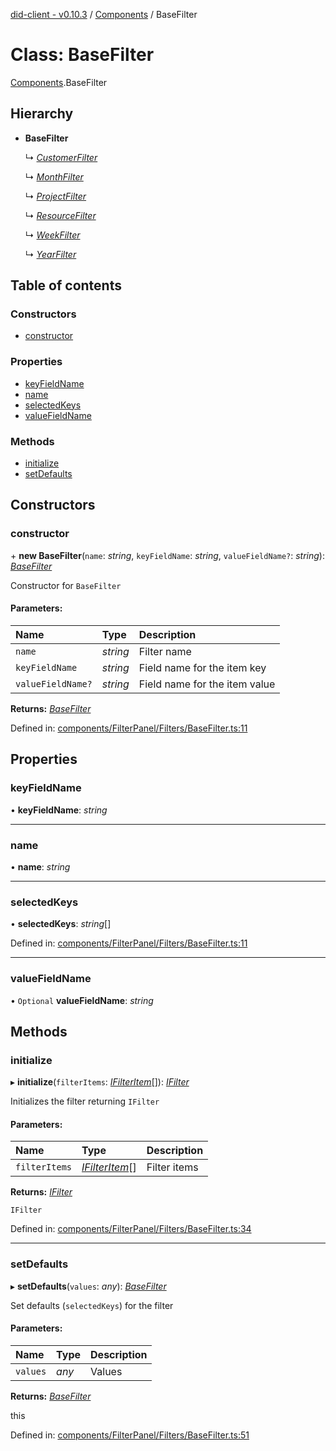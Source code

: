 [did-client - v0.10.3](../README.md) / [Components](../modules/components.md) / BaseFilter

# Class: BaseFilter

[Components](../modules/components.md).BaseFilter

## Hierarchy

* **BaseFilter**

  ↳ [*CustomerFilter*](components.customerfilter.md)

  ↳ [*MonthFilter*](components.monthfilter.md)

  ↳ [*ProjectFilter*](components.projectfilter.md)

  ↳ [*ResourceFilter*](components.resourcefilter.md)

  ↳ [*WeekFilter*](components.weekfilter.md)

  ↳ [*YearFilter*](components.yearfilter.md)

## Table of contents

### Constructors

- [constructor](components.basefilter.md#constructor)

### Properties

- [keyFieldName](components.basefilter.md#keyfieldname)
- [name](components.basefilter.md#name)
- [selectedKeys](components.basefilter.md#selectedkeys)
- [valueFieldName](components.basefilter.md#valuefieldname)

### Methods

- [initialize](components.basefilter.md#initialize)
- [setDefaults](components.basefilter.md#setdefaults)

## Constructors

### constructor

\+ **new BaseFilter**(`name`: *string*, `keyFieldName`: *string*, `valueFieldName?`: *string*): [*BaseFilter*](components.basefilter.md)

Constructor for `BaseFilter`

#### Parameters:

Name | Type | Description |
:------ | :------ | :------ |
`name` | *string* | Filter name   |
`keyFieldName` | *string* | Field name for the item key   |
`valueFieldName?` | *string* | Field name for the item value    |

**Returns:** [*BaseFilter*](components.basefilter.md)

Defined in: [components/FilterPanel/Filters/BaseFilter.ts:11](https://github.com/Puzzlepart/did/blob/dev/client/components/FilterPanel/Filters/BaseFilter.ts#L11)

## Properties

### keyFieldName

• **keyFieldName**: *string*

___

### name

• **name**: *string*

___

### selectedKeys

• **selectedKeys**: *string*[]

Defined in: [components/FilterPanel/Filters/BaseFilter.ts:11](https://github.com/Puzzlepart/did/blob/dev/client/components/FilterPanel/Filters/BaseFilter.ts#L11)

___

### valueFieldName

• `Optional` **valueFieldName**: *string*

## Methods

### initialize

▸ **initialize**(`filterItems`: [*IFilterItem*](../interfaces/components.ifilteritem.md)[]): [*IFilter*](../interfaces/components.ifilter.md)

Initializes the filter returning `IFilter`

#### Parameters:

Name | Type | Description |
:------ | :------ | :------ |
`filterItems` | [*IFilterItem*](../interfaces/components.ifilteritem.md)[] | Filter items   |

**Returns:** [*IFilter*](../interfaces/components.ifilter.md)

`IFilter`

Defined in: [components/FilterPanel/Filters/BaseFilter.ts:34](https://github.com/Puzzlepart/did/blob/dev/client/components/FilterPanel/Filters/BaseFilter.ts#L34)

___

### setDefaults

▸ **setDefaults**(`values`: *any*): [*BaseFilter*](components.basefilter.md)

Set defaults (`selectedKeys`) for the filter

#### Parameters:

Name | Type | Description |
:------ | :------ | :------ |
`values` | *any* | Values   |

**Returns:** [*BaseFilter*](components.basefilter.md)

this

Defined in: [components/FilterPanel/Filters/BaseFilter.ts:51](https://github.com/Puzzlepart/did/blob/dev/client/components/FilterPanel/Filters/BaseFilter.ts#L51)
